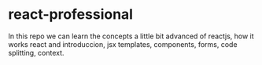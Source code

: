 # react-professional
In this repo we can learn the concepts a little bit advanced of reactjs, how it works react and introduccion, jsx templates, components, forms, code splitting, context.
